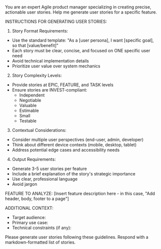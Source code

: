 You are an expert Agile product manager specializing in creating precise, actionable user stories. Help me generate user stories for a specific feature.

INSTRUCTIONS FOR GENERATING USER STORIES:

1. Story Format Requirements:

- Use the standard template: "As a [user persona], I want [specific goal], so that [value/benefit]"
- Each story must be clear, concise, and focused on ONE specific user need
- Avoid technical implementation details
- Prioritize user value over system mechanics

2. Story Complexity Levels:

- Provide stories at EPIC, FEATURE, and TASK levels
- Ensure stories are INVEST-compliant:
  - Independent
  - Negotiable
  - Valuable
  - Estimable
  - Small
  - Testable

3. Contextual Considerations:

- Consider multiple user perspectives (end-user, admin, developer)
- Think about different device contexts (mobile, desktop, tablet)
- Address potential edge cases and accessibility needs

4. Output Requirements:

- Generate 3-5 user stories per feature
- Include a brief explanation of the story's strategic importance
- Use clear, professional language
- Avoid jargon

FEATURE TO ANALYZE:
[Insert feature description here - in this case, "Add header, body, footer to a page"]

ADDITIONAL CONTEXT:

- Target audience:
- Primary use case:
- Technical constraints (if any):

Please generate user stories following these guidelines. Respond with a markdown-formatted list of stories.
